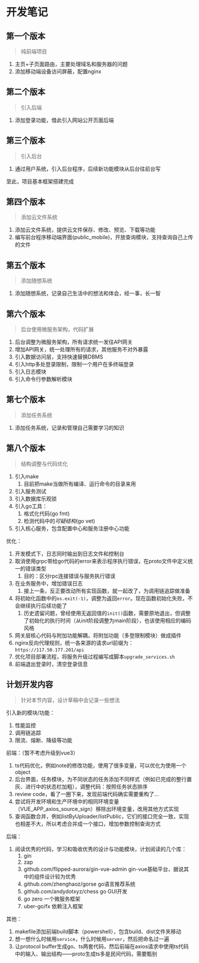 # 开发笔记

## 第一个版本

> 纯前端项目

1. 主页+子页面路由，主要处理域名和服务器的问题
2. 添加移动端设备访问屏蔽，配置nginx

## 第二个版本

> 引入后端

1. 添加登录功能，借此引入网站公开页面后端

## 第三个版本

> 引入后台

1. 通过用户系统，引入后台程序，后续新功能模块从后台往前台写

至此，项目基本框架搭建完成

## 第四个版本

> 添加云文件系统

1. 添加云文件系统，提供云文件保存、修改、预览、下载等功能
2. 编写前台程序移动端界面(public_mobile)，开放查询模块，支持查询自己上传的文件

## 第五个版本

> 添加随想系统

1. 添加随想系统，记录自己生活中的想法和体会，经一事，长一智

## 第六个版本

> 后台使用微服务架构，代码扩展

1. 后台调整为微服务架构，所有请求统一发往API网关
2. 增加API网关，统一处理所有的请求，其他服务不对外暴露
3. 引入数据访问层，支持快速替换DBMS
4. 引入http多处登录限制，限制一个用户在多终端登录
5. 引入日志模块
6. 引入命令行参数解析模块

## 第七个版本

> 添加任务系统

1. 添加任务系统，记录和管理自己需要学习的知识

## 第八个版本

> 结构调整与代码优化

1. 引入make
    1. 目前把make当做所有编译、运行命令的目录来用
2. 引入服务测试
3. 引入数据库乐观锁
4. 引入go工具：
    1. 格式化代码(go fmt)
    2. 检测代码中的*可疑结构*(go vet)
5. 引入核心服务，包含配置中心和服务注册中心功能

优化：

1. 开发模式下，日志同时输出到日志文件和控制台
2. 取消使用grpc带给go代码的error来表示程序执行错误，在proto文件中定义统一的错误类型
    1. 目的：区分rpc连接错误与服务执行错误
3. 在业务服务中，增加错误日志
    1. 接上一条，反正要改动所有实现函数，就一起改了，为调用链追踪做准备
4. 将初始化函数中的`os.exit(-1)`，调整为返回`error`。现在函数初始化失败，不会继续执行后续功能了
    1. 历史遗留问题，曾经使用无返回值的`init()`函数，需要原地退出，但调整了初始化的执行时间（从init阶段调整为main阶段），也该使用相应的编码风格
5. 网关层核心代码与附加功能解耦，将附加功能（多登限制模块）做成插件
6. nginx反向代理规则，统一各来源的请求url前缀为：`https://117.50.177.201/api`
7. 优化项目部署流程，将服务升级过程编写成脚本`upgrade_services.sh`
8. 前端退出登录时，清空登录信息

## 计划开发内容

> 针对本节内容，设计草稿中会记录一些想法

引入新的模块/功能：

1. 性能监控
2. 调用链追踪
3. 限流、熔断、降级等功能

前端：（暂不考虑升级到vue3）

1. ts代码优化，例如note的修改功能，使用了很多变量，可以优化为使用一个object
2. 后台界面，任务模块，为不同状态的任务添加不同样式（例如已完成的整行置灰、进行中的状态栏加粗），调整代码：按照任务状态排序
3. review code，看了一圈下来，发现前端代码确实需要重构了...
4. 尝试将开发环境和生产环境中的相同环境变量（VUE_APP_axios_source_sign）移除出环境变量，改用其他方式实现
5. 查询函数合并，例如listByUploader/listPublic，它们的接口完全一致，实现也相差不大，所以考虑合并成一个接口，增加参数控制查询方式

后端：

1. 阅读优秀的代码，学习和吸收优秀的设计与功能模块，计划阅读的几个库：
    1. gin
    2. zap
    3. github.com/flipped-aurora/gin-vue-admin gin-vue基础平台，据说其中的组件设计较为优秀
    4. github.com/zhenghaoz/gorse go语言推荐系统
    5. github.com/andydotxyz/chess go GUI开发
    6. go zero 一个微服务框架
    7. uber-go/fx 依赖注入框架

其他：

1. makefile添加前端build脚本（powershell），包含build、dist文件夹移动
2. 想一想什么时候用`service`，什么时候用`server`，然后把命名过一遍
3. 让protocol buffer生成go、ts两套代码，然后前端在axios请求中使用ts代码中的输入、输出结构——proto生成ts多是民间代码，需要甄别
